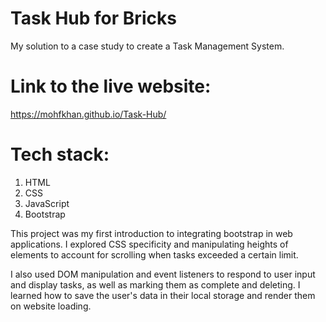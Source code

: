 # Task Hub for Bricks
My solution to a case study to create a Task Management System. 

# Link to the live website:
https://mohfkhan.github.io/Task-Hub/

# Tech stack:
1. HTML
2. CSS
3. JavaScript
4. Bootstrap

This project was my first introduction to integrating bootstrap in web applications. I explored CSS specificity and manipulating heights of elements to account for scrolling when tasks exceeded a certain limit.

I also used DOM manipulation and event listeners to respond to user input and display tasks, as well as marking them as complete and deleting. I learned how to save the user's data in their local storage and render them on website loading.
